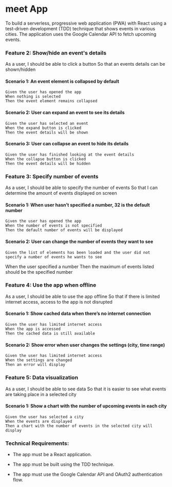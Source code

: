 # meet App
To build a serverless, progressive web application (PWA) with React using a
test-driven development (TDD) technique that shows events in various cities. The application uses the Google
Calendar API to fetch upcoming events.

### Feature 2: Show/hide an event's details
As a user,
I should be able to click a button
So that an events details can be shown/hidden

#### Scenario 1: An event element is collapsed by default

	Given the user has opened the app
	When nothing is selected
	Then the event element remains collapsed
  
#### Scenario 2: User can expand an event to see its details

	Given the user has selected an event
	When the expand button is clicked
	Then the event details will be shown
  
#### Scenario 3: User can collapse an event to hide its details

	Given the user has finished looking at the event details
	When the collapse button is clicked
	Then the event details will be hidden
  
### Feature 3: Specify number of events
As a user,
I should be able to specify the number of events
So that I can determine the amount of events displayed on screen

#### Scenario 1: When user hasn’t specified a number, 32 is the default number

	Given the user has opened the app
	When the number of events is not specified
	Then the default number of events will be displayed
  
#### Scenario 2: User can change the number of events they want to see

	Given the list of elements has been loaded and the user did not specify a number of events he wants to see
  When the user specified a number
  Then the maximum of events listed should be the specified number
  
### Feature 4: Use the app when offline
As a user,
I should be able to use the app offline
So that if there is limited internet access, access to the app is not disrupted

#### Scenario 1: Show cached data when there’s no internet connection

	Given the user has limited internet access
	When the app is accessed
	Then the cached data is still available
  
#### Scenario 2: Show error when user changes the settings (city, time range)

	Given the user has limited internet access
	When the settings are changed
	Then an error will display
  
### Feature 5: Data visualization
As a user,
I should be able to see data
So that it is easier to see what events are taking place in a selected city

#### Scenario 1: Show a chart with the number of upcoming events in each city

	Given the user has selected a city
	When the events are displayed
	Then a chart with the number of events in the selected city will display
  
### Technical Requirements:
- The app must be a React application.

- The app must be built using the TDD technique.

- The app must use the Google Calendar API and OAuth2 authentication flow.
